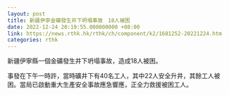 ```yaml
---
layout: post
title: 新疆伊寧金礦發生井下坍塌事故　18人被困
date: 2022-12-24 20:19:55.000000000 +08:00
link: https://news.rthk.hk/rthk/ch/component/k2/1681252-20221224.htm
categories: rthk
---
```


新疆伊寧縣一個金礦發生井下坍塌事故，造成18人被困。

事發在下午一時許，當時礦井下有40名工人，其中22人安全升井，其餘工人被困。當局已啟動重大生產安全事故應急響應，正全力救援被困工人。
